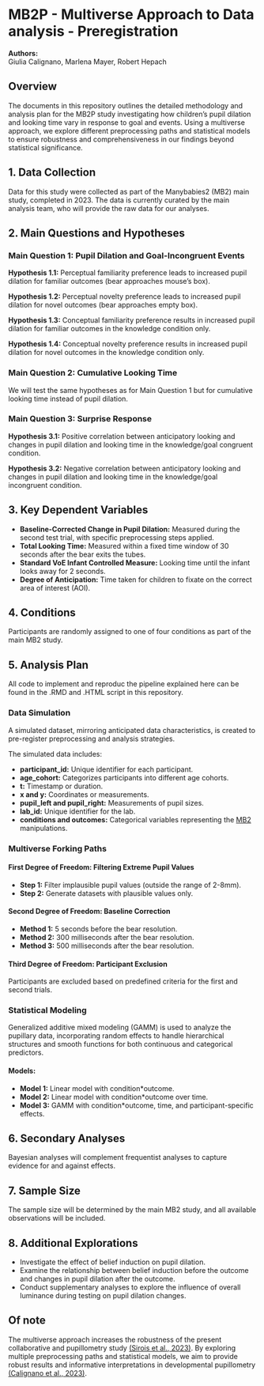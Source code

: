 # MB2P - Multiverse Approach to Data analysis - Preregistration

**Authors:**  
Giulia Calignano, Marlena Mayer, Robert Hepach

## Overview

The documents in this repository outlines the detailed methodology and analysis plan for the MB2P study investigating how children’s pupil dilation and looking time vary in response to goal and events. 
Using a multiverse approach, we explore different preprocessing paths and statistical models to ensure robustness and comprehensiveness in our findings beyond statistical significance.

## 1. Data Collection

Data for this study were collected as part of the Manybabies2 (MB2) main study, completed in 2023. 
The data is currently curated by the main analysis team, who will provide the raw data for our analyses.

## 2. Main Questions and Hypotheses

### Main Question 1: Pupil Dilation and Goal-Incongruent Events

**Hypothesis 1.1:** Perceptual familiarity preference leads to increased pupil dilation for familiar outcomes (bear approaches mouse’s box).

**Hypothesis 1.2:** Perceptual novelty preference leads to increased pupil dilation for novel outcomes (bear approaches empty box).

**Hypothesis 1.3:** Conceptual familiarity preference results in increased pupil dilation for familiar outcomes in the knowledge condition only.

**Hypothesis 1.4:** Conceptual novelty preference results in increased pupil dilation for novel outcomes in the knowledge condition only.

### Main Question 2: Cumulative Looking Time

We will test the same hypotheses as for Main Question 1 but for cumulative looking time instead of pupil dilation.

### Main Question 3: Surprise Response

**Hypothesis 3.1:** Positive correlation between anticipatory looking and changes in pupil dilation and looking time in the knowledge/goal congruent condition.

**Hypothesis 3.2:** Negative correlation between anticipatory looking and changes in pupil dilation and looking time in the knowledge/goal incongruent condition.

## 3. Key Dependent Variables

- **Baseline-Corrected Change in Pupil Dilation:** Measured during the second test trial, with specific preprocessing steps applied.
- **Total Looking Time:** Measured within a fixed time window of 30 seconds after the bear exits the tubes.
- **Standard VoE Infant Controlled Measure:** Looking time until the infant looks away for 2 seconds.
- **Degree of Anticipation:** Time taken for children to fixate on the correct area of interest (AOI).

## 4. Conditions

Participants are randomly assigned to one of four conditions as part of the main MB2 study.

## 5. Analysis Plan

All code to implement and reproduc the pipeline explained here can be found in the .RMD and .HTML script in this repository.

### Data Simulation

A simulated dataset, mirroring anticipated data characteristics, is created to pre-register preprocessing and analysis strategies. 

The simulated data includes:
- **participant_id:** Unique identifier for each participant.
- **age_cohort:** Categorizes participants into different age cohorts.
- **t:** Timestamp or duration.
- **x and y:** Coordinates or measurements.
- **pupil_left and pupil_right:** Measurements of pupil sizes.
- **lab_id:** Unique identifier for the lab.
- **conditions and outcomes:** Categorical variables representing the [MB2](https://manybabies.org/MB2/) manipulations.

### Multiverse Forking Paths

#### First Degree of Freedom: Filtering Extreme Pupil Values

- **Step 1:** Filter implausible pupil values (outside the range of 2-8mm).
- **Step 2:** Generate datasets with plausible values only.

#### Second Degree of Freedom: Baseline Correction

- **Method 1:** 5 seconds before the bear resolution.
- **Method 2:** 300 milliseconds after the bear resolution.
- **Method 3:** 500 milliseconds after the bear resolution.

#### Third Degree of Freedom: Participant Exclusion

Participants are excluded based on predefined criteria for the first and second trials.

### Statistical Modeling

Generalized additive mixed modeling (GAMM) is used to analyze the pupillary data, incorporating random effects to handle hierarchical structures and smooth functions for both continuous and categorical predictors.

#### Models:

- **Model 1:** Linear model with condition*outcome.
- **Model 2:** Linear model with condition*outcome over time.
- **Model 3:** GAMM with condition*outcome, time, and participant-specific effects.

## 6. Secondary Analyses

Bayesian analyses will complement frequentist analyses to capture evidence for and against effects.

## 7. Sample Size

The sample size will be determined by the main MB2 study, and all available observations will be included.

## 8. Additional Explorations

- Investigate the effect of belief induction on pupil dilation.
- Examine the relationship between belief induction before the outcome and changes in pupil dilation after the outcome.
- Conduct supplementary analyses to explore the influence of overall luminance during testing on pupil dilation changes.

## Of note
The multiverse approach increases the robustness of the present collaborative and pupillometry study [(Sirois et al., 2023)](10.1016/j.infbeh.2023.101890). 
By exploring multiple preprocessing paths and statistical models, we aim to provide robust results and informative interpretations in developmental pupillometry [(Calignano et al., 2023)](10.3758/s13428-023-02172-8).
